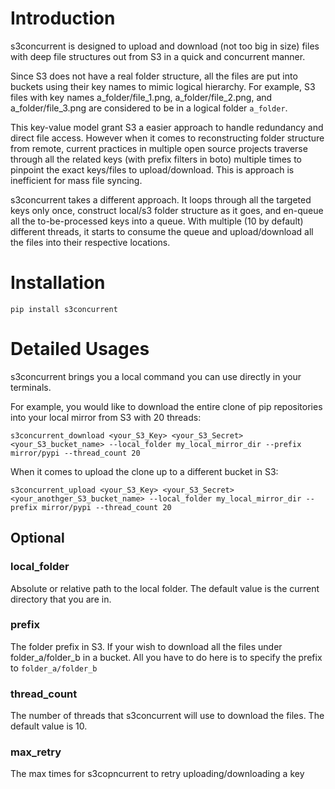 # Introduction

s3concurrent is designed to upload and download (not too big in size) files with deep file structures out from S3 in a quick and concurrent manner.

Since S3 does not have a real folder structure, all the files are put into buckets using their key names to mimic logical hierarchy.
For example, S3 files with key names a_folder/file_1.png, a_folder/file_2.png, and a_folder/file_3.png are considered to be in a logical folder `a_folder`.

This key-value model grant S3 a easier approach to handle redundancy and direct file access.
However when it comes to reconstructing folder structure from remote, current practices in multiple open source projects traverse through all the
related keys (with prefix filters in boto) multiple times to pinpoint the exact keys/files to upload/download.
This is approach is inefficient for mass file syncing.

s3concurrent takes a different approach.
It loops through all the targeted keys only once, construct local/s3 folder structure as it goes, and en-queue all the to-be-processed keys into a queue.
With multiple (10 by default) different threads, it starts to consume the queue and upload/download all the files into their respective locations.

# Installation

```
pip install s3concurrent
```

# Detailed Usages

s3concurrent brings you a local command you can use directly in your terminals.

For example, you would like to download the entire clone of pip repositories into your local mirror from S3 with 20 threads:

```
s3concurrent_download <your_S3_Key> <your_S3_Secret> <your_S3_bucket_name> --local_folder my_local_mirror_dir --prefix mirror/pypi --thread_count 20
```

When it comes to upload the clone up to a different bucket in S3:

```
s3concurrent_upload <your_S3_Key> <your_S3_Secret> <your_anothger_S3_bucket_name> --local_folder my_local_mirror_dir --prefix mirror/pypi --thread_count 20
```

## Optional
### local_folder

Absolute or relative path to the local folder. The default value is the current directory that you are in.

### prefix

The folder prefix in S3. If your wish to download all the files under folder_a/folder_b in a bucket.
All you have to do here is to specify the prefix to `folder_a/folder_b`

### thread_count

The number of threads that s3concurrent will use to download the files. The default value is 10.

### max_retry

The max times for s3copncurrent to retry uploading/downloading a key